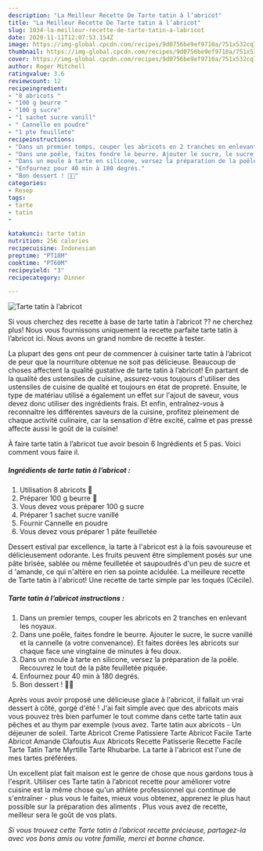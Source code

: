 ```yaml
---
description: "La Meilleur Recette De Tarte tatin à l’abricot"
title: "La Meilleur Recette De Tarte tatin à l’abricot"
slug: 1034-la-meilleur-recette-de-tarte-tatin-a-labricot
date: 2020-11-11T12:07:53.154Z
image: https://img-global.cpcdn.com/recipes/9d0756be9ef9710a/751x532cq70/tarte-tatin-a-labricot-photo-principale-de-la-recette.jpg
thumbnail: https://img-global.cpcdn.com/recipes/9d0756be9ef9710a/751x532cq70/tarte-tatin-a-labricot-photo-principale-de-la-recette.jpg
cover: https://img-global.cpcdn.com/recipes/9d0756be9ef9710a/751x532cq70/tarte-tatin-a-labricot-photo-principale-de-la-recette.jpg
author: Roger Mitchell
ratingvalue: 3.6
reviewcount: 12
recipeingredient:
- "8 abricots "
- "100 g beurre "
- "100 g sucre"
- "1 sachet sucre vanill"
- " Cannelle en poudre"
- "1 pte feuillete"
recipeinstructions:
- "Dans un premier temps, couper les abricots en 2 tranches en enlevant les noyaux."
- "Dans une poêle, faites fondre le beurre. Ajouter le sucre, le sucre vanillé et la cannelle (a votre convenance). Et faites dorées les abricots sur chaque face une vingtaine de minutes à feu doux."
- "Dans un moule à tarte en silicone, versez la préparation de la poêle. Recouvrez le tout de la pâte feuilletée piquée."
- "Enfournez pour 40 min à 180 degrés."
- "Bon dessert ! 🤤🍑"
categories:
- Resep
tags:
- tarte
- tatin
- 

katakunci: tarte tatin  
nutrition: 256 calories
recipecuisine: Indonesian
preptime: "PT18M"
cooktime: "PT60M"
recipeyield: "3"
recipecategory: Dinner

---
```



![Tarte tatin à l’abricot](https://img-global.cpcdn.com/recipes/9d0756be9ef9710a/751x532cq70/tarte-tatin-a-labricot-photo-principale-de-la-recette.jpg)

Si vous cherchez des recette à base de tarte tatin à l’abricot ?? ne cherchez plus! Nous vous fournissons uniquement la recette parfaite tarte tatin à l’abricot ici. Nous avons un grand nombre de recette à tester.

La plupart des gens ont peur de commencer à cuisiner tarte tatin à l’abricot de peur que la nourriture obtenue ne soit pas délicieuse. Beaucoup de choses affectent la qualité gustative de tarte tatin à l’abricot! En partant de la qualité des ustensiles de cuisine, assurez-vous toujours d'utiliser des ustensiles de cuisine de qualité et toujours en état de propreté. Ensuite, le type de matériau utilisé a également un effet sur l'ajout de saveur, vous devez donc utiliser des ingrédients frais. Et enfin, entraînez-vous à reconnaître les différentes saveurs de la cuisine, profitez pleinement de chaque activité culinaire, car la sensation d'être excité, calme et pas pressé affecte aussi le goût de la cuisine!

<!--inarticleads1-->

À faire tarte tatin à l’abricot tue avoir besoin 6 Ingrédients et 5 pas. Voici comment vous faire il.

##### Ingrédients de tarte tatin à l’abricot :

1. Utilisation 8 abricots 🍑
1. Préparer 100 g beurre 🧈
1. Vous devez vous préparer 100 g sucre
1. Préparer 1 sachet sucre vanillé
1. Fournir  Cannelle en poudre
1. Vous devez vous préparer 1 pâte feuilletée


Dessert estival par excellence, la tarte à l&#39;abricot est à la fois savoureuse et délicieusement odorante. Les fruits peuvent être simplement posés sur une pâte brisée, sablée ou même feuilletée et saupoudrés d&#39;un peu de sucre et d &#39;amande, ce qui n&#39;altère en rien sa pointe acidulée. La meilleure recette de Tarte tatin à l&#39;abricot! Une recette de tarte simple par les toqués (Cécile). 

<!--inarticleads2-->

##### Tarte tatin à l’abricot instructions :

1. Dans un premier temps, couper les abricots en 2 tranches en enlevant les noyaux.
1. Dans une poêle, faites fondre le beurre. Ajouter le sucre, le sucre vanillé et la cannelle (a votre convenance). Et faites dorées les abricots sur chaque face une vingtaine de minutes à feu doux.
1. Dans un moule à tarte en silicone, versez la préparation de la poêle. Recouvrez le tout de la pâte feuilletée piquée.
1. Enfournez pour 40 min à 180 degrés.
1. Bon dessert ! 🤤🍑


Après vous avoir proposé une délicieuse glace à l&#39;abricot, il fallait un vrai dessert à côté, gorgé d&#39;été ! J&#39;ai fait simple avec que des abricots mais vous pouvez très bien parfumer le tout comme dans cette tarte tatin aux pêches et au thym par exemple (vous avez. Tarte tatin aux abricots - Un déjeuner de soleil. Tarte Abricot Creme Patissiere Tarte Abricot Facile Tarte Abricot Amande Clafoutis Aux Abricots Recette Patisserie Recette Facile Tarte Tatin Tarte Myrtille Tarte Rhubarbe. La tarte à l&#39;abricot est l&#39;une de mes tartes préférées. 

<!--inarticleads1-->

<p>
Un excellent plat fait maison est le genre de chose que nous gardons tous à l'esprit. Utiliser ces Tarte tatin à l’abricot recette pour améliorer votre cuisine est la même chose qu'un athlète professionnel qui continue de s'entraîner - plus vous le faites, mieux vous obtenez, apprenez le plus haut possible sur la préparation des aliments . Plus vous avez de recette, meilleur sera le goût de vos plats.
</p>

<p>
<i>Si vous trouvez cette Tarte tatin à l’abricot recette précieuse, partagez-la avec vos bons amis ou votre famille, merci et bonne chance.</i>
</p>
